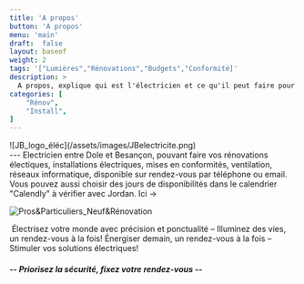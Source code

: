 ```yaml
---
title: 'A propos'
button: 'A propos'
menu: 'main'
draft:  false
layout: baseof
weight: 2
tags: '["Lumières","Rénovations","Budgets","Conformité]'
description: >
  A propos, explique qui est l'électricien et ce qu'il peut faire pour vous.
categories: [
    "Rénov",
    "Install",
]
---
```

<div >
![JB_logo_éléc](/assets/images/JBelectricite.png)
</div>
---
Electricien entre Dole et Besançon, pouvant faire vos rénovations électiques, installations électriques, mises en conformités, ventilation, réseaux informatique, disponible sur rendez-vous par téléphone ou email.
Vous pouvez aussi choisir des jours de disponibilités dans le calendrier "Calendly" à vérifier avec Jordan. Ici ->

![Pros&Particuliers_Neuf&Rénovation](/images/PP&NR.png)

 Électrisez votre monde avec précision et ponctualité – Illuminez des vies, un rendez-vous à la fois!
Énergiser demain, un rendez-vous à la fois – Stimuler vos solutions électriques!

<h5>-- Priorisez la sécurité, fixez votre rendez-vous --</h5>
